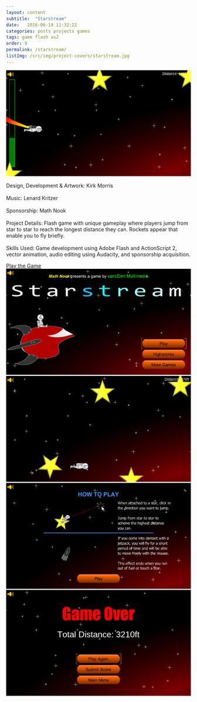 ```yaml
---
layout: content
subtitle:  "Starstream"
date:   2016-06-19 11:32:22
categories: posts projects games
tags: game flash as2
order: 9
permalink: /starstream/
listImg: /src/img/project-covers/starstream.jpg
---
```

<img src="/src/img/game-screens/starstream-rocket.jpg" class="blockimg" alt="Starstream" />
<p>
  <span class="mini-title">Design, Development & Artwork:</span>
  Kirk Morris
  <br /><br />
  <span class="mini-title">Music:</span>
  Lenard Kritzer
  <br /><br />
  <span class="mini-title">Sponsorship:</span>
  Math Nook
  <br /><br />
  <span class="mini-title">Project Details:</span>
  Flash game with unique gameplay where players jump from star to star to reach the longest distance they can. Rockets appear that enable you to fly briefly.
  <br /><br />
  <span class="mini-title">Skills Used:</span>
  Game development using Adobe Flash and ActionScript 2, vector animation, audio editing using Audacity, and sponsorship acquisition.
</p>
<div class="centerbtn-lg">
  <a href="play">Play the Game</a>
</div>
<img src="/src/img/game-screens/starstream.jpg" class="blockimg topmar" alt="Starstream Title" />
<img src="/src/img/game-screens/starstream-jump.jpg" class="blockimg" alt="Starstream Jump" />
<img src="/src/img/game-screens/starstream-instructions.jpg" class="blockimg" alt="Starstream Instructions" />
<img src="/src/img/game-screens/starstream-game-over.jpg" class="blockimg" alt="Starstream Game Over" />